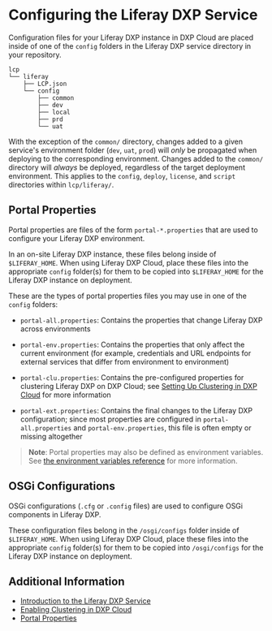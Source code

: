 # Configuring the Liferay DXP Service

Configuration files for your Liferay DXP instance in DXP Cloud are placed inside of one of the `config` folders in the Liferay DXP service directory in your repository.

	lcp
	└── liferay
    	├── LCP.json
    	└── config
        	├── common
        	├── dev
        	├── local
        	├── prd
        	└── uat

With the exception of the `common/` directory, changes added to a given service's environment folder (`dev`, `uat`, `prod`) will _only_ be propagated when deploying to the corresponding environment. Changes added to the `common/` directory will _always_ be deployed, regardless of the target deployment environment. This applies to the `config`, `deploy`, `license`, and `script` directories within `lcp/liferay/`.

## Portal Properties

Portal properties are files of the form `portal-*.properties` that are used to configure your Liferay DXP environment.

In an on-site Liferay DXP instance, these files belong inside of `$LIFERAY_HOME`. When using Liferay DXP Cloud, place these files into the appropriate `config` folder(s) for them to be copied into `$LIFERAY_HOME` for the Liferay DXP instance on deployment.

These are the types of portal properties files you may use in one of the `config` folders:

* `portal-all.properties`: Contains the properties that change Liferay DXP across environments

* `portal-env.properties`: Contains the properties that only affect the current environment (for example, credentials and URL endpoints for external services that differ from environment to environment)

* `portal-clu.properties`: Contains the pre-configured properties for clustering Liferay DXP on DXP Cloud; see [Setting Up Clustering in DXP Cloud](./setting-up-clustering-in-dxp-cloud.md) for more information

* `portal-ext.properties`: Contains the final changes to the Liferay DXP configuration; since most properties are configured in `portal-all.properties` and `portal-env.properties`, this file is often empty or missing altogether

> **Note**: Portal properties may also be defined as environment variables. See [the environment variables reference](./introduction-to-the-liferay-dxp-service.md#environment-variables-reference) for more information.

## OSGi Configurations

OSGi configurations (`.cfg` or `.config` files) are used to configure OSGi components in Liferay DXP.

These configuration files belong in the `/osgi/configs` folder inside of `$LIFERAY_HOME`. When using Liferay DXP Cloud, place these files into the appropriate `config` folder(s) for them to be copied into `/osgi/configs` for the Liferay DXP instance on deployment.

## Additional Information

* [Introduction to the Liferay DXP Service](./introduction-to-the-liferay-dxp-service.md)
* [Enabling Clustering in DXP Cloud](./setting-up-clustering-in-dxp-cloud.md)
* [Portal Properties](https://help.liferay.com/hc/en-us/articles/360028712292-Portal-Properties)
